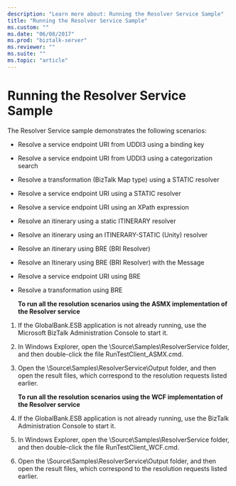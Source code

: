 ```yaml
---
description: "Learn more about: Running the Resolver Service Sample"
title: "Running the Resolver Service Sample"
ms.custom: ""
ms.date: "06/08/2017"
ms.prod: "biztalk-server"
ms.reviewer: ""
ms.suite: ""
ms.topic: "article"
---
```

# Running the Resolver Service Sample
The Resolver Service sample demonstrates the following scenarios:  

- Resolve a service endpoint URI from UDDI3 using a binding key  

- Resolve a service endpoint URI from UDDI3 using a categorization search  

- Resolve a transformation (BizTalk Map type) using a STATIC resolver  

- Resolve a service endpoint URI using a STATIC resolver  

- Resolve a service endpoint URI using an XPath expression  

- Resolve an itinerary using a static ITINERARY resolver  

- Resolve an itinerary using an ITINERARY-STATIC (Unity) resolver  

- Resolve an itinerary using BRE (BRI Resolver)  

- Resolve an Itinerary using BRE (BRI Resolver) with the Message  

- Resolve a service endpoint URI using BRE  

- Resolve a transformation using BRE  

  **To run all the resolution scenarios using the ASMX implementation of the Resolver service**  

1. If the GlobalBank.ESB application is not already running, use the Microsoft BizTalk Administration Console to start it.  

2. In Windows Explorer, open the \Source\Samples\ResolverService folder, and then double-click the file RunTestClient_ASMX.cmd.  

3. Open the \Source\Samples\ResolverService\Output folder, and then open the result files, which correspond to the resolution requests listed earlier.  

   **To run all the resolution scenarios using the WCF implementation of the Resolver service**  

4. If the GlobalBank.ESB application is not already running, use the BizTalk Administration Console to start it.  

5. In Windows Explorer, open the \Source\Samples\ResolverService folder, and then double-click the file RunTestClient_WCF.cmd.  

6. Open the \Source\Samples\ResolverService\Output folder, and then open the result files, which correspond to the resolution requests listed earlier.

